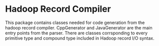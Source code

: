 # Hadoop Record Compiler
This package contains classes needed for code generation
  from the hadoop record compiler. CppGenerator and JavaGenerator
  are the main entry points from the parser. There are classes
  corrsponding to every primitive type and compound type
  included in Hadoop record I/O syntax.